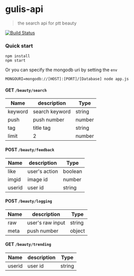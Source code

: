 # gulis-api
> the search api for ptt beauty

[![Build Status](https://travis-ci.org/Purple-Ninja/gulis-api.svg?branch=master)](https://travis-ci.org/Purple-Ninja/gulis-api)

### Quick start

```
npm install
npm start
```

Or you can specify the mongodb uri by setting the `env`

```
MONGOURI=mongodb://[HOST]:[PORT]/[Database] node app.js
```


#### GET `/beauty/search`

| Name | description | Type |
| ---- | ----------- | ---- |
| keyword | search keyword | string |
| push | push number | number |
| tag | title tag | string |
| limit | 2 | number |

#### POST `/beauty/feedback`

| Name | description | Type |
| ---- | ----------- | ---- |
| like | user's action | boolean |
| imgid | image id | number |
| userid | user id | string |

#### POST `/beauty/logging`

| Name | description | Type |
| ---- | ----------- | ---- |
| raw | user's raw input | string |
| meta | push number | object |

#### GET `/beauty/trending`

| Name | description | Type |
| ---- | ----------- | ---- |
| userid | user id | string |

